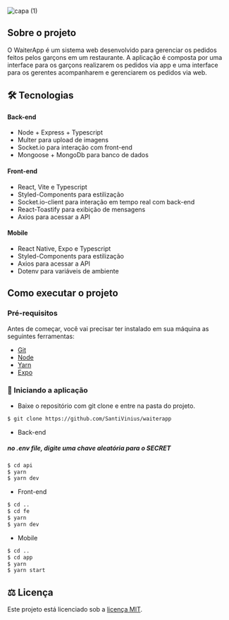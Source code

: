 ![capa (1)](https://user-images.githubusercontent.com/51785898/203780007-2f7a7532-11b8-489c-99cf-09399c1c935e.png)
## Sobre o projeto

O WaiterApp é um sistema web desenvolvido para gerenciar os pedidos feitos pelos garçons em um restaurante. A aplicação é composta por uma interface para os garçons realizarem os pedidos via app e uma interface para os gerentes acompanharem e gerenciarem os pedidos via web.

## :hammer_and_wrench: Tecnologias

#### Back-end
* Node + Express + Typescript
* Multer para upload de imagens
* Socket.io para interação com front-end
* Mongoose + MongoDb para banco de dados

#### Front-end
* React, Vite e Typescript
* Styled-Components para estilização
* Socket.io-client para interação em tempo real com back-end
* React-Toastify para exibição de mensagens
* Axios para acessar a API

#### Mobile
* React Native, Expo e Typescript
* Styled-Components para estilização
* Axios para acessar a API
* Dotenv para variáveis de ambiente

## Como executar o projeto
### Pré-requisitos
Antes de começar, você vai precisar ter instalado em sua máquina as seguintes ferramentas:

* [Git](https://git-scm.com/)
* [Node](https://nodejs.org/en)
* [Yarn](https://yarnpkg.com/)
* [Expo](https://expo.dev/)

### :car: Iniciando a aplicação
- Baixe o repositório com git clone e entre na pasta do projeto.<br/>
```bash
$ git clone https://github.com/SantiVinius/waiterapp
```
* Back-end
##### no .env file, digite uma chave aleatória para o SECRET
```bash
$ cd api
$ yarn
$ yarn dev
```
* Front-end
```bash
$ cd ..
$ cd fe
$ yarn
$ yarn dev
```
* Mobile
```bash
$ cd ..
$ cd app
$ yarn
$ yarn start
```
## :balance_scale: Licença
Este projeto está licenciado sob a [licença MIT](LICENSE).
